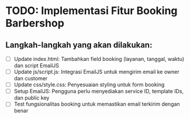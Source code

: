 # TODO: Implementasi Fitur Booking Barbershop

## Langkah-langkah yang akan dilakukan:
- [ ] Update index.html: Tambahkan field booking (layanan, tanggal, waktu) dan script EmailJS
- [ ] Update js/script.js: Integrasi EmailJS untuk mengirim email ke owner dan customer
- [ ] Update css/style.css: Penyesuaian styling untuk form booking
- [ ] Setup EmailJS: Pengguna perlu menyediakan service ID, template IDs, dan public key
- [ ] Test fungsionalitas booking untuk memastikan email terkirim dengan benar
